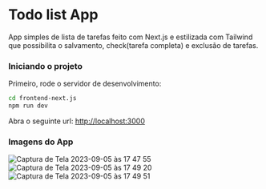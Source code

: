 # Todo list App
App simples de lista de tarefas feito com Next.js e estilizada com Tailwind que possibilita o salvamento, check(tarefa completa) e exclusão de tarefas. 

### Iniciando o projeto

Primeiro, rode o servidor de desenvolvimento:

```bash
cd frontend-next.js
npm run dev
```

Abra o seguinte url: [http://localhost:3000](http://localhost:3000)


### Imagens do App
![Captura de Tela 2023-09-05 às 17 47 55](https://github.com/Jorge-William/frontend-next.js/assets/19416864/3dee495b-9a6c-4533-a4dd-962fccd86f42)
![Captura de Tela 2023-09-05 às 17 49 20](https://github.com/Jorge-William/frontend-next.js/assets/19416864/f138e2ba-a125-4820-baac-4da1af4dc612)
![Captura de Tela 2023-09-05 às 17 49 51](https://github.com/Jorge-William/frontend-next.js/assets/19416864/c1432081-5ad5-4908-880b-939ee500bb31)
